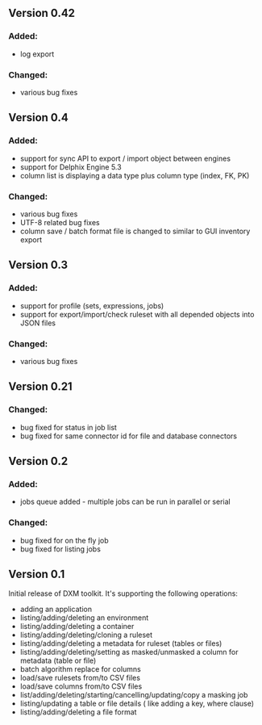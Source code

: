 ## Version 0.42

### Added:
 - log export

### Changed:
 - various bug fixes

## Version 0.4

### Added:
 - support for sync API to export / import object between engines
 - support for Delphix Engine 5.3
 - column list is displaying a data type plus column type (index, FK, PK)

### Changed:
 - various bug fixes
 - UTF-8 related bug fixes
 - column save / batch format file is changed to similar to GUI inventory export


## Version 0.3

### Added:
 - support for profile (sets, expressions, jobs)
 - support for export/import/check ruleset with all depended objects into JSON files  

### Changed:
 - various bug fixes

## Version 0.21

### Changed:
 - bug fixed for status in job list
 - bug fixed for same connector id for file and database connectors

## Version 0.2

### Added:
 - jobs queue added - multiple jobs can be run in parallel or serial

### Changed:
 - bug fixed for on the fly job
 - bug fixed for listing jobs

## Version 0.1

Initial release of DXM toolkit.
It's supporting the following operations:

- adding an application
- listing/adding/deleting an environment
- listing/adding/deleting a container
- listing/adding/deleting/cloning a ruleset
- listing/adding/deleting a metadata for ruleset (tables or files)
- listing/adding/deleting/setting as masked/unmasked a column for metadata (table or file)
- batch algorithm replace for columns
- load/save rulesets from/to CSV files
- load/save columns from/to CSV files
- list/adding/deleting/starting/cancelling/updating/copy a masking job
- listing/updating a table or file details ( like adding a key, where clause)
- listing/adding/deleting a file format

